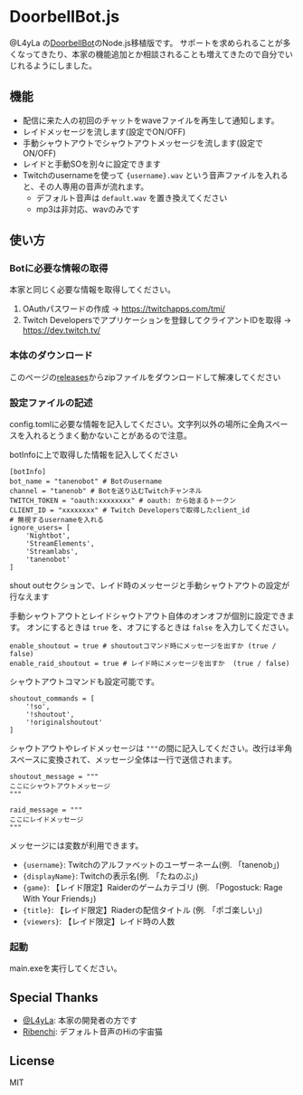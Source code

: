 # DoorbellBot.js
@L4yLa の[DoorbellBot](https://github.com/L4yLa/TwitchBots/tree/main/DoorbellBot)のNode.js移植版です。
サポートを求められることが多くなってきたり、本家の機能追加とか相談されることも増えてきたので自分でいじれるようにしました。

## 機能
- 配信に来た人の初回のチャットをwaveファイルを再生して通知します。
- レイドメッセージを流します(設定でON/OFF)
- 手動シャウトアウトでシャウトアウトメッセージを流します(設定でON/OFF)
- レイドと手動SOを別々に設定できます
- Twitchのusernameを使って `{username}.wav` という音声ファイルを入れると、その人専用の音声が流れます。
    - デフォルト音声は `default.wav` を置き換えてください
    - mp3は非対応、wavのみです

## 使い方

### Botに必要な情報の取得
本家と同じく必要な情報を取得してください。
1. OAuthパスワードの作成 → https://twitchapps.com/tmi/
2. Twitch Developersでアプリケーションを登録してクライアントIDを取得 → https://dev.twitch.tv/

### 本体のダウンロード
このページの[releases](https://github.com/mtane0412/DoorbellBot-js/releases)からzipファイルをダウンロードして解凍してください

### 設定ファイルの記述
config.tomlに必要な情報を記入してください。文字列以外の場所に全角スペースを入れるとうまく動かないことがあるので注意。

botInfoに上で取得した情報を記入してください
```
[botInfo]
bot_name = "tanenobot" # Botのusername
channel = "tanenob" # Botを送り込むTwitchチャンネル
TWITCH_TOKEN = "oauth:xxxxxxxx" # oauth: から始まるトークン
CLIENT_ID = "xxxxxxxx" # Twitch Developersで取得したclient_id
# 無視するusernameを入れる
ignore_users= [
    'Nightbot',
    'StreamElements',
    'Streamlabs',
    'tanenobot'
]
```

shout outセクションで、レイド時のメッセージと手動シャウトアウトの設定が行なえます

手動シャウトアウトとレイドシャウトアウト自体のオンオフが個別に設定できます。
オンにするときは `true` を、オフにするときは `false` を入力してください。
```
enable_shoutout = true # shoutoutコマンド時にメッセージを出すか (true / false)
enable_raid_shoutout = true # レイド時にメッセージを出すか  (true / false)
```

シャウトアウトコマンドも設定可能です。
```
shoutout_commands = [
    '!so',
    '!shoutout',
    '!originalshoutout'
]
```

シャウトアウトやレイドメッセージは `"""`の間に記入してください。改行は半角スペースに変換されて、メッセージ全体は一行で送信されます。

```
shoutout_message = """
ここにシャウトアウトメッセージ
"""

raid_message = """
ここにレイドメッセージ
"""
```

メッセージには変数が利用できます。
- `{username}`: Twitchのアルファベットのユーザーネーム(例. 「tanenob」)
- `{displayName}`: Twitchの表示名(例. 「たねのぶ」)
- `{game}`: 【レイド限定】Raiderのゲームカテゴリ (例. 「Pogostuck: Rage With Your Friends」)
- `{title}`: 【レイド限定】Riaderの配信タイトル (例. 「ポゴ楽しい」)
- `{viewers}`: 【レイド限定】レイド時の人数

### 起動
main.exeを実行してください。

## Special Thanks
- [@L4yLa](https://github.com/L4yLa): 本家の開発者の方です
- [Ribenchi](https://www.twitch.tv/ribenchi): デフォルト音声のHiの宇宙猫

## License
MIT